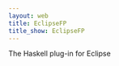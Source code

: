```yaml
---
layout: web
title: EclipseFP
title_show: EclipseFP
---
```


<div class="description">The Haskell plug-in for Eclipse</div>
